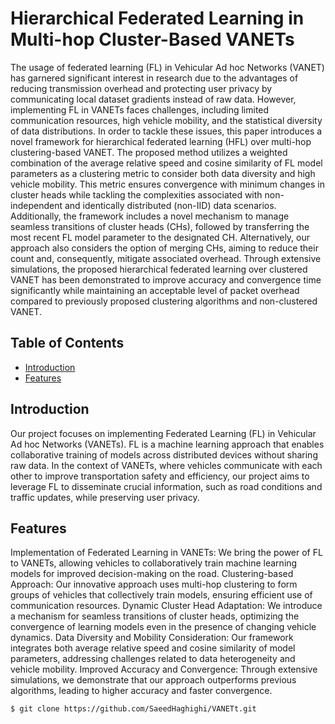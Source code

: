 # Hierarchical Federated Learning in Multi-hop Cluster-Based VANETs

The usage of federated learning (FL) in Vehicular Ad hoc Networks (VANET) has garnered significant interest in research due to the advantages of reducing transmission overhead and protecting user privacy by communicating local dataset gradients instead of raw data. However, implementing FL in VANETs faces challenges, including limited communication resources, high vehicle mobility, and the statistical diversity of data distributions. In order to tackle these issues, this paper introduces a novel framework for hierarchical federated learning (HFL) over multi-hop clustering-based VANET. The proposed method utilizes a weighted combination of the average relative speed and cosine similarity of FL model parameters as a clustering metric to consider both data diversity and high vehicle mobility. This metric ensures convergence with minimum changes in cluster heads while tackling the complexities associated with non-independent and identically distributed (non-IID) data scenarios. Additionally, the framework includes a novel mechanism to manage seamless transitions of cluster heads (CHs), followed by transferring the most recent FL model parameter to the designated CH. Alternatively, our approach also considers the option of merging CHs, aiming to reduce their count and, consequently, mitigate associated overhead. Through extensive simulations, the proposed hierarchical federated learning over clustered VANET has been demonstrated to improve accuracy and convergence time significantly while maintaining an acceptable level of packet overhead compared to previously proposed clustering algorithms and non-clustered VANET.

## Table of Contents
- [Introduction](#introduction)
- [Features](#features)


## Introduction

Our project focuses on implementing Federated Learning (FL) in Vehicular Ad hoc Networks (VANETs). FL is a machine learning approach that enables collaborative training of models across distributed devices without sharing raw data. In the context of VANETs, where vehicles communicate with each other to improve transportation safety and efficiency, our project aims to leverage FL to disseminate crucial information, such as road conditions and traffic updates, while preserving user privacy.

## Features

Implementation of Federated Learning in VANETs: We bring the power of FL to VANETs, allowing vehicles to collaboratively train machine learning models for improved decision-making on the road.
Clustering-based Approach: Our innovative approach uses multi-hop clustering to form groups of vehicles that collectively train models, ensuring efficient use of communication resources.
Dynamic Cluster Head Adaptation: We introduce a mechanism for seamless transitions of cluster heads, optimizing the convergence of learning models even in the presence of changing vehicle dynamics.
Data Diversity and Mobility Consideration: Our framework integrates both average relative speed and cosine similarity of model parameters, addressing challenges related to data heterogeneity and vehicle mobility.
Improved Accuracy and Convergence: Through extensive simulations, we demonstrate that our approach outperforms previous algorithms, leading to higher accuracy and faster convergence.


```bash
$ git clone https://github.com/SaeedHaghighi/VANETt.git

